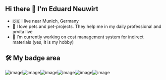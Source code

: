 ## Hi there 👋 I'm Eduard Neuwirt

<!--
**eneuwirt/eneuwirt** is a ✨ _special_ ✨ repository because its `README.md` (this file) appears on your GitHub profile.

Here are some ideas to get you started:

- 🔭 I’m currently working on ...
- 🌱 I’m currently learning ...
- 👯 I’m looking to collaborate on ...
- 🤔 I’m looking for help with ...
- 💬 Ask me about ...
- 📫 How to reach me: ...
- 😄 Pronouns: ...
- ⚡ Fun fact: ...
-->
- :de: I live near Munich, Germany
- :dog: I love pets and pet-projects. They help me in my daily professional and prvita live
- 🔭 I’m currently working on cost management system for indirect materials (yes, it is my hobby)

## 🛠 My badge area
![image](https://github.com/eneuwirt/eneuwirt/assets/703198/a9fa977a-5f5f-4699-b196-d54b36136bd0)![image](https://github.com/eneuwirt/eneuwirt/assets/703198/c2dea419-d129-4710-8219-e99163136e8e)![image](https://github.com/eneuwirt/eneuwirt/assets/703198/dac61db7-5f07-4dea-a175-41698606bfc1)![image](https://github.com/eneuwirt/eneuwirt/assets/703198/2775cfb5-f570-4e97-a6bf-0ed609fbf053)![image](https://github.com/eneuwirt/eneuwirt/assets/703198/34ac3722-c48a-4c06-8e6b-11017b9bed2a)![image](https://github.com/eneuwirt/eneuwirt/assets/703198/3f1b55ba-589c-457c-9cef-627ea64143d6)























